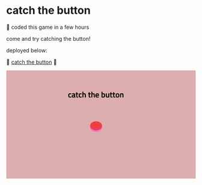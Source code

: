 # catch the button

👾 coded this game in a few hours

come and try catching the button!

deployed below:

🔗 [catch the button](https://catch-the-button.vercel.app/) 🔗

![](/docs/index.png)